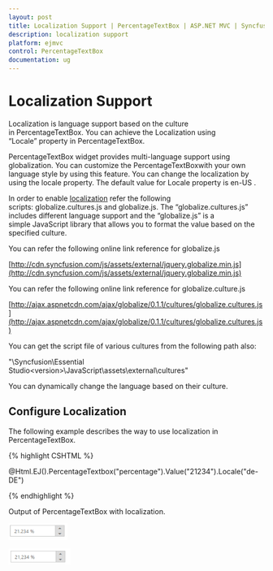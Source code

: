 ```yaml
---
layout: post
title: Localization Support | PercentageTextBox | ASP.NET MVC | Syncfusion
description: localization support
platform: ejmvc
control: PercentageTextBox
documentation: ug
---
```


# Localization Support

Localization is language support based on the culture in PercentageTextBox. You can achieve the Localization using “Locale” property in PercentageTextBox. 

PercentageTextBox widget provides multi-language support using globalization. You can customize the PercentageTextBoxwith your own language style by using this feature. You can change the localization by using the locale property. The default value for Locale property is en-US .

In order to enable [localization](http://docs.syncfusion.com/aspnetmvc/percenttextboxes/localization-support) refer the following scripts: globalize.cultures.js and globalize.js. The “globalize.cultures.js” includes different language support and the “globalize.js” is a simple JavaScript library that allows you to format the value based on the specified culture.

You can refer the following online link reference for globalize.js

[http://cdn.syncfusion.com/js/assets/external/jquery.globalize.min.js](http://cdn.syncfusion.com/js/assets/external/jquery.globalize.min.js)

You can refer the following online link reference for globalize.culture.js

[http://ajax.aspnetcdn.com/ajax/globalize/0.1.1/cultures/globalize.cultures.js](http://ajax.aspnetcdn.com/ajax/globalize/0.1.1/cultures/globalize.cultures.js)

You can get the script file of various cultures from the following path also:

"<Installed Location>\Syncfusion\Essential Studio\<version>\JavaScript\assets\external\cultures"

You can dynamically change the language based on their culture.

## Configure Localization

The following example describes the way to use localization in PercentageTextBox.



{% highlight CSHTML %}

@Html.EJ().PercentageTextbox("percentage").Value("21234").Locale("de-DE")

{% endhighlight %}

Output of PercentageTextBox with localization.



![](Localization-Support_images/Localization-Support_img1.png)





![](Localization-Support_images/Localization-Support_img2.png)



